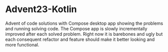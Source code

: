 # Advent23-Kotlin

Advent of code solutions with Compose desktop app showing the problems and running solving code. The Compose app is slowly incrementally improved after each solved problem.
Right now it is barebones and ugly but each consequent refactor and feature should make it better looking and more functional.
